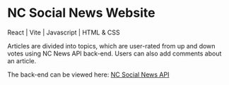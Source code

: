 # NC Social News Website
React | Vite | Javascript | HTML & CSS

Articles are divided into topics, which are user-rated from up and down votes using NC News API back-end. Users can also add comments about an article.

The back-end can be viewed here: <a href="https://github.com/GemboJones/news-api">NC Social News API</a>
